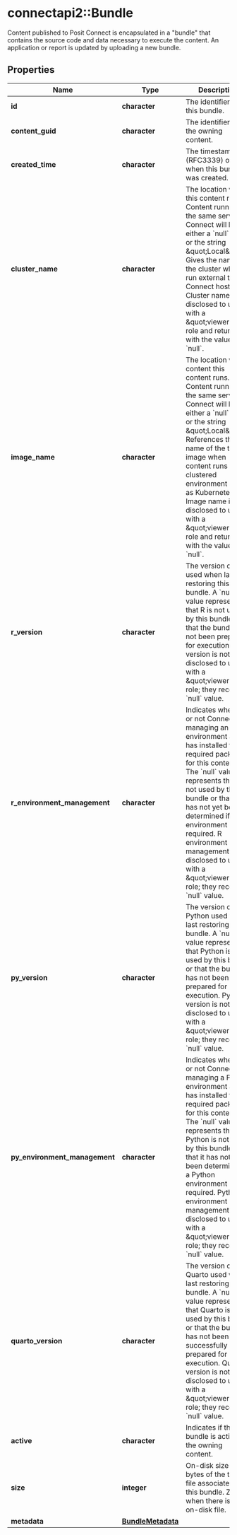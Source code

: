 # connectapi2::Bundle

Content published to Posit Connect is encapsulated in a \"bundle\" that contains the source code and data necessary to execute the content. An application or report is updated by uploading a new bundle.

## Properties
Name | Type | Description | Notes
------------ | ------------- | ------------- | -------------
**id** | **character** | The identifier for this bundle. | [optional] [readonly] 
**content_guid** | **character** | The identifier of the owning content. | [optional] [readonly] 
**created_time** | **character** | The timestamp (RFC3339) of when this bundle was created. | [optional] [readonly] 
**cluster_name** | **character** | The location where this content runs. Content running on the same server as Connect will have either a &#x60;null&#x60; value or the string \&quot;Local\&quot;. Gives the name of the cluster when run external to the Connect host.  Cluster name is not disclosed to users with a \&quot;viewer\&quot; role and returned with the value &#x60;null&#x60;. | [optional] [readonly] 
**image_name** | **character** | The location where content this content runs. Content running on the same server as Connect will have either a &#x60;null&#x60; value or the string \&quot;Local\&quot;. References the name of the target image when content runs in a clustered environment such as Kubernetes.  Image name is not disclosed to users with a \&quot;viewer\&quot; role and returned with the value &#x60;null&#x60;. | [optional] [readonly] 
**r_version** | **character** | The version of R used when last restoring this bundle. A &#x60;null&#x60; value represents that R is not used by this bundle or that the bundle has not been prepared for execution.  R version is not disclosed to users with a \&quot;viewer\&quot; role; they receive a &#x60;null&#x60; value. | [optional] [readonly] 
**r_environment_management** | **character** | Indicates whether or not Connect is managing an R environment and has installed the required packages for this content. The &#x60;null&#x60; value represents that R is not used by this bundle or that it has not yet been determined if an R environment is required.  R environment management is not disclosed to users with a \&quot;viewer\&quot; role; they receive a &#x60;null&#x60; value. | [optional] [readonly] 
**py_version** | **character** | The version of Python used when last restoring this bundle. A &#x60;null&#x60; value represents that Python is not used by this bundle or that the bundle has not been prepared for execution.  Python version is not disclosed to users with a \&quot;viewer\&quot; role; they receive a &#x60;null&#x60; value. | [optional] [readonly] 
**py_environment_management** | **character** | Indicates whether or not Connect is managing a Python environment and has installed the required packages for this content. The &#x60;null&#x60; value represents that Python is not used by this bundle or that it has not yet been determined if a Python environment is required.  Python environment management is not disclosed to users with a \&quot;viewer\&quot; role; they receive a &#x60;null&#x60; value. | [optional] [readonly] 
**quarto_version** | **character** | The version of Quarto used when last restoring this bundle. A &#x60;null&#x60; value represents that Quarto is not used by this bundle or that the bundle has not been successfully prepared for execution.  Quarto version is not disclosed to users with a \&quot;viewer\&quot; role; they receive a &#x60;null&#x60; value. | [optional] [readonly] 
**active** | **character** | Indicates if this bundle is active for the owning content. | [optional] [readonly] 
**size** | **integer** | On-disk size in bytes of the tar.gz file associated with this bundle. Zero when there is no on-disk file. | [optional] [readonly] 
**metadata** | [**BundleMetadata**](Bundle_metadata.md) |  | [optional] 


